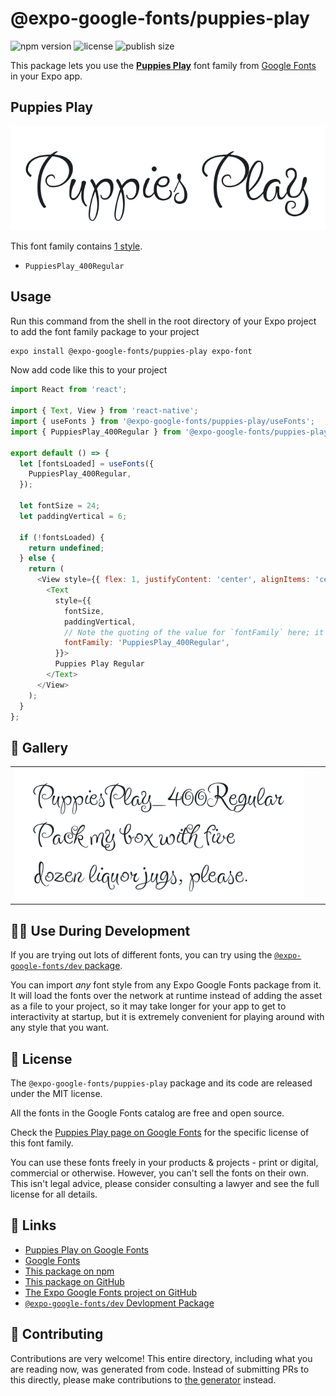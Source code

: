 # @expo-google-fonts/puppies-play

![npm version](https://flat.badgen.net/npm/v/@expo-google-fonts/puppies-play)
![license](https://flat.badgen.net/github/license/expo/google-fonts)
![publish size](https://flat.badgen.net/packagephobia/install/@expo-google-fonts/puppies-play)

This package lets you use the [**Puppies Play**](https://fonts.google.com/specimen/Puppies+Play) font family from [Google Fonts](https://fonts.google.com/) in your Expo app.

## Puppies Play

![Puppies Play](./font-family.png)

This font family contains [1 style](#-gallery).

- `PuppiesPlay_400Regular`

## Usage

Run this command from the shell in the root directory of your Expo project to add the font family package to your project
```sh
expo install @expo-google-fonts/puppies-play expo-font
```

Now add code like this to your project
```js
import React from 'react';

import { Text, View } from 'react-native';
import { useFonts } from '@expo-google-fonts/puppies-play/useFonts';
import { PuppiesPlay_400Regular } from '@expo-google-fonts/puppies-play/400Regular';

export default () => {
  let [fontsLoaded] = useFonts({
    PuppiesPlay_400Regular,
  });

  let fontSize = 24;
  let paddingVertical = 6;

  if (!fontsLoaded) {
    return undefined;
  } else {
    return (
      <View style={{ flex: 1, justifyContent: 'center', alignItems: 'center' }}>
        <Text
          style={{
            fontSize,
            paddingVertical,
            // Note the quoting of the value for `fontFamily` here; it expects a string!
            fontFamily: 'PuppiesPlay_400Regular',
          }}>
          Puppies Play Regular
        </Text>
      </View>
    );
  }
};

```

## 🔡 Gallery


||||
|-|-|-|
|![PuppiesPlay_400Regular](.//400Regular/PuppiesPlay_400Regular.ttf.png)||||


## 👩‍💻 Use During Development

If you are trying out lots of different fonts, you can try using the [`@expo-google-fonts/dev` package](https://github.com/freeboub/google-fonts/tree/master/font-packages/dev#readme).

You can import *any* font style from any Expo Google Fonts package from it. It will load the fonts
over the network at runtime instead of adding the asset as a file to your project, so it may take longer
for your app to get to interactivity at startup, but it is extremely convenient
for playing around with any style that you want.

## 📖 License

The `@expo-google-fonts/puppies-play` package and its code are released under the MIT license.

All the fonts in the Google Fonts catalog are free and open source.

Check the [Puppies Play page on Google Fonts](https://fonts.google.com/specimen/Puppies+Play) for the specific license of this font family.

You can use these fonts freely in your products & projects - print or digital, commercial or otherwise. However, you can't sell the fonts on their own. This isn't legal advice, please consider consulting a lawyer and see the full license for all details.

## 🔗 Links

- [Puppies Play on Google Fonts](https://fonts.google.com/specimen/Puppies+Play)
- [Google Fonts](https://fonts.google.com/)
- [This package on npm](https://www.npmjs.com/package/@expo-google-fonts/puppies-play)
- [This package on GitHub](https://github.com/freeboub/google-fonts/tree/master/font-packages/puppies-play)
- [The Expo Google Fonts project on GitHub](https://github.com/freeboub/google-fonts)
- [`@expo-google-fonts/dev` Devlopment Package](https://github.com/freeboub/google-fonts/tree/master/font-packages/dev)

## 🤝 Contributing

Contributions are very welcome! This entire directory, including what you are reading now, was generated from code. Instead of submitting PRs to this directly, please make contributions to [the generator](https://github.com/freeboub/google-fonts/tree/master/packages/generator) instead.
